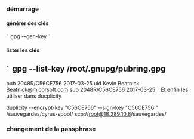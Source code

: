 ### démarrage
#### générer des clés

`̀ `
gpg --gen-key
`̀ `

#### lister les clés

`̀ `
gpg --list-key
/root/.gnupg/pubring.gpg
------------------------
pub   2048R/C56CE756 2017-03-25
uid                  Kevin Beatnick <Beatnick@micorsoft.com>
sub   2048R/C56CE756 2017-03-25
`̀ `
Et enfin les utiliser dans ducplicity

duplicity --encrypt-key "C56CE756" --sign-key "C56CE756 " /sauvegardes/cyrus-spool/ scp://root@18.289.10.8/sauvegardes/

### changement de la passphrase

